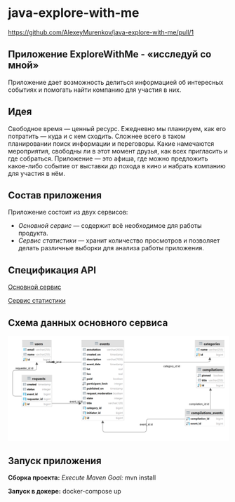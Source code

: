 # java-explore-with-me

https://github.com/AlexeyMurenkov/java-explore-with-me/pull/1

## Приложение ExploreWithMe -  «исследуй со мной»

Приложение дает возможность делиться информацией об интересных событиях и помогать найти компанию для участия в них.

## Идея

Свободное время — ценный ресурс. Ежедневно мы планируем, как его потратить — куда и с кем сходить.
Сложнее всего в таком планировании поиск информации и переговоры.
Какие намечаются мероприятия, свободны ли в этот момент друзья,
как всех пригласить и где собраться. Приложение — это афиша, где можно предложить какое-либо событие от выставки до похода в кино и набрать компанию для участия в нём.

## Состав приложения

Приложение состоит из двух сервисов:

* _Основной сервис_ — содержит всё необходимое для работы продукта.
* _Сервис статистики_ — хранит количество просмотров и позволяет делать различные выборки для анализа работы приложения.

## Спецификация API

[Основной сервис](https://raw.githubusercontent.com/yandex-praktikum/java-explore-with-me/main/ewm-main-service-spec.json)

[Сервис статистики](https://raw.githubusercontent.com/yandex-praktikum/java-explore-with-me/main/ewm-stats-service-spec.json)

## Схема данных основного сервиса

![](/tables.png)

## Запуск приложения

**Сборка проекта:** 
_Execute Maven Goal:_ mvn install

**Запуск в докере:** 
docker-compose up

